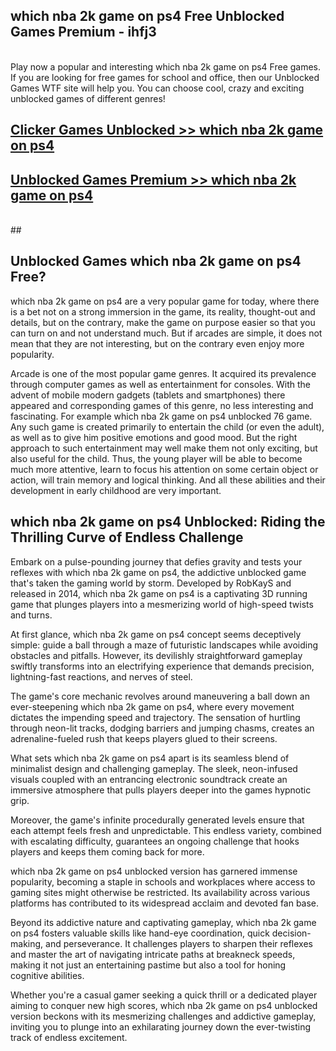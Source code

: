 ## which nba 2k game on ps4 Free Unblocked Games Premium - ihfj3 <br>
<br>
Play now a popular and interesting which nba 2k game on ps4 Free games. If you are looking for free games for school and office, then our Unblocked Games WTF site will help you. You can choose cool, crazy and exciting unblocked games of different genres!


##  [Clicker Games Unblocked >> which nba 2k game on ps4](http://freeplayer.one?title=which_nba_2k_game_on_ps4&ref=04)

##  [Unblocked Games Premium >> which nba 2k game on ps4](http://freeplayer.one?title=which_nba_2k_game_on_ps4&ref=04)
  <br>
  ##



## Unblocked Games which nba 2k game on ps4 Free?

which nba 2k game on ps4 are a very popular game for today, where there is a bet not on a strong immersion in the game, its reality, thought-out and details, but on the contrary, make the game on purpose easier so that you can turn on and not understand much. But if arcades are simple, it does not mean that they are not interesting, but on the contrary even enjoy more popularity.

Arcade is one of the most popular game genres. It acquired its prevalence through computer games as well as entertainment for consoles. With the advent of mobile modern gadgets (tablets and smartphones) there appeared and corresponding games of this genre, no less interesting and fascinating. For example which nba 2k game on ps4 unblocked 76 game. Any such game is created primarily to entertain the child (or even the adult), as well as to give him positive emotions and good mood. But the right approach to such entertainment may well make them not only exciting, but also useful for the child. Thus, the young player will be able to become much more attentive, learn to focus his attention on some certain object or action, will train memory and logical thinking. And all these abilities and their development in early childhood are very important.

##  which nba 2k game on ps4 Unblocked: Riding the Thrilling Curve of Endless Challenge

Embark on a pulse-pounding journey that defies gravity and tests your reflexes with which nba 2k game on ps4, the addictive unblocked game that's taken the gaming world by storm. Developed by RobKayS and released in 2014, which nba 2k game on ps4 is a captivating 3D running game that plunges players into a mesmerizing world of high-speed twists and turns.

At first glance, which nba 2k game on ps4 concept seems deceptively simple: guide a ball through a maze of futuristic landscapes while avoiding obstacles and pitfalls. However, its devilishly straightforward gameplay swiftly transforms into an electrifying experience that demands precision, lightning-fast reactions, and nerves of steel.

The game's core mechanic revolves around maneuvering a ball down an ever-steepening which nba 2k game on ps4, where every movement dictates the impending speed and trajectory. The sensation of hurtling through neon-lit tracks, dodging barriers and jumping chasms, creates an adrenaline-fueled rush that keeps players glued to their screens.

What sets which nba 2k game on ps4 apart is its seamless blend of minimalist design and challenging gameplay. The sleek, neon-infused visuals coupled with an entrancing electronic soundtrack create an immersive atmosphere that pulls players deeper into the games hypnotic grip.

Moreover, the game's infinite procedurally generated levels ensure that each attempt feels fresh and unpredictable. This endless variety, combined with escalating difficulty, guarantees an ongoing challenge that hooks players and keeps them coming back for more.

which nba 2k game on ps4 unblocked version has garnered immense popularity, becoming a staple in schools and workplaces where access to gaming sites might otherwise be restricted. Its availability across various platforms has contributed to its widespread acclaim and devoted fan base.

Beyond its addictive nature and captivating gameplay, which nba 2k game on ps4 fosters valuable skills like hand-eye coordination, quick decision-making, and perseverance. It challenges players to sharpen their reflexes and master the art of navigating intricate paths at breakneck speeds, making it not just an entertaining pastime but also a tool for honing cognitive abilities.

Whether you're a casual gamer seeking a quick thrill or a dedicated player aiming to conquer new high scores, which nba 2k game on ps4 unblocked version beckons with its mesmerizing challenges and addictive gameplay, inviting you to plunge into an exhilarating journey down the ever-twisting track of endless excitement.